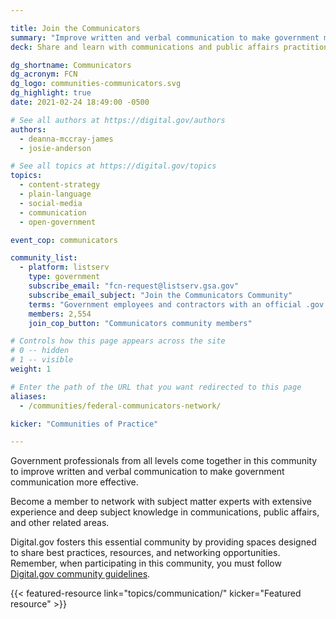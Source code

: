 ```yaml
---

title: Join the Communicators
summary: "Improve written and verbal communication to make government more effective."
deck: Share and learn with communications and public affairs practitioners.

dg_shortname: Communicators
dg_acronym: FCN
dg_logo: communities-communicators.svg
dg_highlight: true
date: 2021-02-24 18:49:00 -0500

# See all authors at https://digital.gov/authors
authors:
  - deanna-mccray-james
  - josie-anderson

# See all topics at https://digital.gov/topics
topics:
  - content-strategy
  - plain-language
  - social-media
  - communication
  - open-government

event_cop: communicators

community_list:
  - platform: listserv
    type: government
    subscribe_email: "fcn-request@listserv.gsa.gov"
    subscribe_email_subject: "Join the Communicators Community"
    terms: "Government employees and contractors with an official .gov or .mil email are eligible to join."
    members: 2,554
    join_cop_button: "Communicators community members"

# Controls how this page appears across the site
# 0 -- hidden
# 1 -- visible
weight: 1

# Enter the path of the URL that you want redirected to this page
aliases:
  - /communities/federal-communicators-network/

kicker: "Communities of Practice"

---
```


Government professionals from all levels come together in this community to improve written and verbal communication to make government communication more effective.

Become a member to network with subject matter experts with extensive experience and deep subject knowledge in communications, public affairs, and other related areas.

Digital.gov fosters this essential community by providing spaces designed to share best practices, resources, and networking opportunities. Remember, when participating in this community, you must follow [Digital.gov community guidelines](https://digital.gov/communities/community-guidelines/).

{{< featured-resource link="topics/communication/" kicker="Featured resource" >}}
